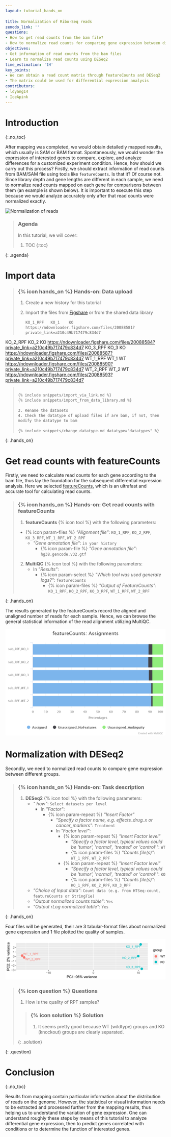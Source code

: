 ```yaml
---
layout: tutorial_hands_on

title: Normalization of Ribo-Seq reads
zenodo_link: ''
questions:
- How to get read counts from the bam file?
- How to normalize read counts for comparing gene expression between different conditions?
objectives:
- Get information of read counts from the bam files
- Learn to normalize read counts using DESeq2
time_estimation: '1H'
key_points:
- We can obtain a read count matrix through featureCounts and DESeq2
- The matrix could be used for differential expression analysis
contributors:
- ldyang14
- IceApink
---
```



# Introduction
{:.no_toc}

<!-- This is a comment. -->

After mapping was completed, we would obtain detailedly mapped results, which usually is SAM or BAM format. Spontaneously, we would wonder the expression of interested genes to compare, explore, and analyze differences for a customized experiment condition. Hence, how should we carry out this process? Firstly, we should extract information of read counts from BAM/SAM file using tools like `featureCounts`. Is that it? Of course not. Since library depth and gene lengths are different in each sample, we need to normalize read counts mapped on each gene for comparisons between them (an example is shown below). It is important to execute this step because we would analyze accurately only after that read counts were normalized exactly.

![Normalization of reads]( https://izabelcavassim.files.wordpress.com/2015/03/screenshot-from-2015-03-08-2245511.png "Normalization of reads")

> ### Agenda
>
> In this tutorial, we will cover:
>
> 1. TOC
> {:toc}
>
{: .agenda}

# Import data

> ### {% icon hands_on %} Hands-on: Data upload
>
> 1. Create a new history for this tutorial
> 2. Import the files from [Figshare]() or from the shared data library
>
>    ```
>    KO_1_RPF	KO_1	KO	https://ndownloader.figshare.com/files/20088581?private_link=a210c49b717479c834d7
KO_2_RPF	KO_2	KO	https://ndownloader.figshare.com/files/20088584?private_link=a210c49b717479c834d7
KO_3_RPF	KO_3	KO	https://ndownloader.figshare.com/files/20088587?private_link=a210c49b717479c834d7
WT_1_RPF	WT_1	WT	https://ndownloader.figshare.com/files/20088590?private_link=a210c49b717479c834d7
WT_2_RPF	WT_2	WT	https://ndownloader.figshare.com/files/20088593?private_link=a210c49b717479c834d7
>    ```
>
>    {% include snippets/import_via_link.md %}
>    {% include snippets/import_from_data_library.md %}
>
> 3. Rename the datasets
> 4. Check the datatype of upload files if are bam, if not, then modify the datatype to bam
>
>    {% include snippets/change_datatype.md datatype="datatypes" %}
{: .hands_on}

# Get read counts with **featureCounts**

Firstly, we need to calculate read counts for each gene according to the bam file, thus lay the foundation for the subsequent differential expression analysis. Here we selected [featureCounts](http://bioinf.wehi.edu.au/featureCounts/), which is an ultrafast and accurate tool for calculating read counts.

> ### {% icon hands_on %} Hands-on: Get read counts with **featureCounts**
>
> 1. **featureCounts** {% icon tool %} with the following parameters:
> - {% icon param-files %} *"Alignment file"*: `KO_1_RPF`, `KO_2_RPF`, `KO_3_RPF`, `WT_1_RPF`, `WT_2_RPF`
>    - *"Gene annotation file"*: `in your history`
>      - {% icon param-file %} *"Gene annotation file"*: `hg38.gencode.v32.gtf`
> 2. **MultiQC** {% icon tool %} with the following parameters:
>    - In *"Results"*:
>      - {% icon param-select %} *"Which tool was used generate logs?"*: `featureCounts`
>        - {% icon param-files %} *"Output of FeatureCounts"*: `KO_1_RPF`, `KO_2_RPF`, `KO_3_RPF`, `WT_1_RPF`, `WT_2_RPF`
>
{: .hands_on}

The results generated by the featureCounts record the aligned and unaligned number of reads for each sample. Hence, we can browse the general statistical information of the read alignment utilizing MultiQC.

![Assignment of reads](../../images/normalization-of-reads/featureCounts_assignment_plot.png "Assignment of reads")



# Normalization with **DESeq2**

Secondly, we need to normalized read counts to compare gene expression between different groups.

> ### {% icon hands_on %} Hands-on: Task description
>
> 1. **DESeq2** {% icon tool %} with the following parameters:
>    - *" how"*: `Select datasets per level`
>        - In *"Factor"*:
>            - {% icon param-repeat %} *"Insert Factor"*
>                - *"Specify a factor name, e.g. effects_drug_x or cancer_markers"*: `Treatment`
>                - In *"Factor level"*:
>                    - {% icon param-repeat %} *"Insert Factor level"*
>                        - *"Specify a factor level, typical values could be 'tumor', 'normal', 'treated' or 'control'"*: `WT`
>                        - {% icon param-files %} *"Counts file(s)"*: `WT_1_RPF`, `WT_2_RPF`
>                    - {% icon param-repeat %} *"Insert Factor level"*
>                        - *"Specify a factor level, typical values could be 'tumor', 'normal', 'treated' or 'control'"*: `KO`
>                        - {% icon param-files %} *"Counts file(s)"*: `KO_1_RPF`, `KO_2_RPF`, `KO_3_RPF`
>    - *"Choice of Input data"*: `Count data (e.g. from HTSeq-count, featureCounts or StringTie)`
>    - *"Output normalized counts table"*: `Yes`
>    - *"Output rLog normalized table"*: `Yes`
>
{: .hands_on}

Four files will be generated, their are 3 tabular-format files about normalized gene expression and 1 file plotted the quality of samples.

![Sample distance](../../images/normalization-of-reads/DESeq2_PCA_samples.png "Sample distance")


> ### {% icon question %} Questions
>
> 1. How is the quality of RPF samples?
>
> > ### {% icon solution %} Solution
> >
> > 1. It seems pretty good because WT (wildtype) groups and KO (knockout) groups are clearly separated.
> >
> {: .solution}
>
{: .question}

# Conclusion

{:.no_toc}

Results from mapping contain particular information about the distribution of reads on the genome. However, the statistical or visual information needs to be extracted and processed further from the mapping results, thus helping us to understand the variation of gene expression. One can understand roughly these steps by means of this tutorial to analyze differential gene expression, then to predict genes correlated with conditions or to determine the function of interested genes.
